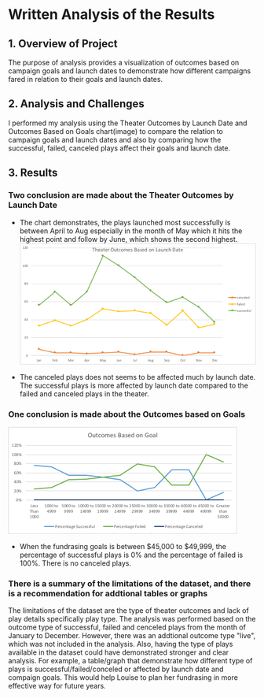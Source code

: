 # Written Analysis of the Results
## 1. Overview of Project
The purpose of analysis provides a visualization of outcomes based on campaign goals and launch dates to demonstrate how different campaigns fared in relation to their goals and launch dates. 
## 2. Analysis and Challenges
I performed my analysis using the Theater Outcomes by Launch Date and Outcomes Based on Goals chart(image) to compare the relation to campaign goals and launch dates and also by comparing how the successful, failed, canceled plays affect their goals and launch date. 

## 3. Results
### Two conclusion are made about the Theater Outcomes by Launch Date
* The chart demonstrates, the plays launched most successfully is between April to Aug especially in the month of May which it hits the highest point and follow by June, which shows the second highest.
![Theater_Outcomes_vs_Launch](https://github.com/reinalim/kickstarter-analysis/blob/main/Theater_Outcomes_vs_Launch.png)

* The canceled plays does not seems to be affected much by launch date. The successful plays is more affected by launch date compared to the failed and canceled plays in the theater. 

### One conclusion is made about the Outcomes based on Goals

![Outcomes_vs_Goals](https://github.com/reinalim/kickstarter-analysis/blob/main/Outcomes_vs_Goals.png)
* When the fundrasing goals is between $45,000 to $49,999, the percentage of successful plays is 0% and the percentage of failed is 100%. There is no canceled plays.
### There is a summary of the limitations of the dataset, and there is a recommendation for addtional tables or graphs
The limitations of the dataset are the type of theater outcomes and lack of play details specifically play type. The analysis was performed based on the outcome type of successful, failed and cenceled plays from the month of January to December. However, there was an addtional outcome type "live", which was not included in the analysis. Also, having the type of plays available in the dataset could have demonstrated stronger and clear analysis. For example, a table/graph that demonstrate how different type of plays is successful/failed/conceled or affected by launch date and compaign goals. This would help Louise to plan her fundrasing in more effective way for future years.
